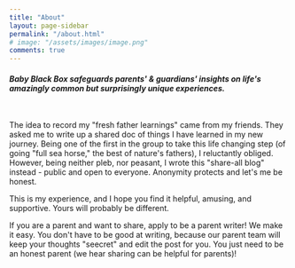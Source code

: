 ```yaml
---
title: "About"
layout: page-sidebar
permalink: "/about.html"
# image: "/assets/images/image.png"
comments: true
---
```

#### *Baby Black Box safeguards parents' & guardians' insights on life's amazingly common but surprisingly unique experiences.*

<br />

The idea to record my "fresh father learnings" came from my friends.  They asked me to write up a shared doc of things I have learned in my new journey.  Being one of the first in the group to take this life changing step (of going "full sea horse," the best of nature's fathers), I reluctantly obliged.  However, being neither pleb, nor peasant, I wrote this "share-all blog" instead - public and open to everyone.  Anonymity protects and let's me be honest.

This is my experience, and I hope you find it helpful, amusing, and supportive.  Yours will probably be different.  

If you are a parent and want to share, apply to be a parent writer!  We make it easy.  You don't have to be good at writing, because our parent team will keep your thoughts "seecret" and edit the post for you.  You just need to be an honest parent (we hear sharing can be helpful for parents)!